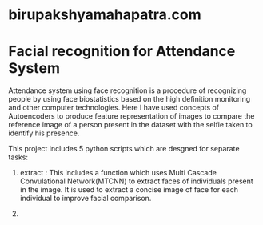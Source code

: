 # birupakshyamahapatra.com
# Facial recognition for Attendance System
Attendance system using face recognition is a procedure of recognizing people by using face biostatistics based on the high definition monitoring and other computer technologies.
Here I have used concepts of Autoencoders to produce feature representation of images to compare the reference image of a person present in the dataset with the selfie taken to identify his presence.

This project includes 5 python scripts which are desgned for separate tasks:

1. extract : This includes a function which uses Multi Cascade Convulational Network(MTCNN) to extract faces of individuals present in the image. It is used to extract a concise image of face for each individual to improve facial comparison. 

2.

